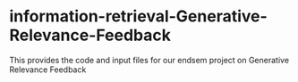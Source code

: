 # information-retrieval-Generative-Relevance-Feedback
This provides the code and input files for our endsem project on Generative Relevance Feedback
